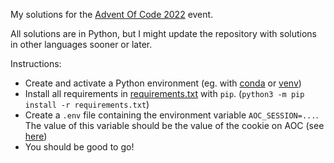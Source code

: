 My solutions for the [Advent Of Code 2022](https://adventofcode.com/) event. 

All solutions are in Python, but I might update the repository with solutions in other languages sooner or later.

Instructions:
- Create and activate a Python environment (eg. with [conda](https://conda.io/projects/conda/en/latest/user-guide/tasks/manage-environments.html) or [venv](https://docs.python.org/3/library/venv.html))
- Install all requirements in [requirements.txt](requirements.txt) with `pip`. (`python3 -m pip install -r requirements.txt`)
- Create a `.env` file containing the environment variable `AOC_SESSION=...`. The value of this variable should be the value of the cookie on AOC (see [here](https://github.com/wimglenn/advent-of-code-wim/issues/1))
- You should be good to go!